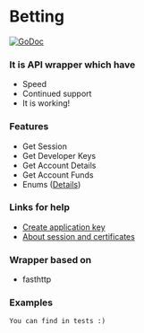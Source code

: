 # Betting

[![GoDoc](https://godoc.org/github.com/Nyarum/betting?status.svg)](https://godoc.org/github.com/Nyarum/betting)

### It is API wrapper which have
- Speed
- Continued support
- It is working!

### Features
- Get Session
- Get Developer Keys
- Get Account Details
- Get Account Funds
- Enums ([Details](https://api.developer.betfair.com/services/webapps/docs/display/1smk3cen4v3lu3yomq5qye0ni/Betting+Enums))

### Links for help
- [Create application key](https://api.developer.betfair.com/services/webapps/docs/display/1smk3cen4v3lu3yomq5qye0ni/Application+Keys)
- [About session and certificates](https://api.developer.betfair.com/services/webapps/docs/display/1smk3cen4v3lu3yomq5qye0ni/Non-Interactive+%28bot%29+login)

### Wrapper based on
- fasthttp

### Examples
```
You can find in tests :)
```